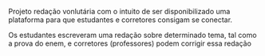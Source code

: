 Projeto redação vonlutária com o intuito de ser disponibilizado uma plataforma para que estudantes e corretores consigam se conectar. 

Os estudantes escreveram uma redação sobre determinado tema, tal como a prova do enem, e corretores (professores) podem corrigir essa redação
